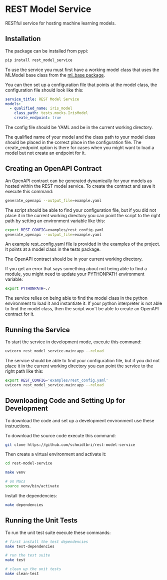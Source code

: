 # REST Model Service

RESTful service for hosting machine learning models.

## Installation

The package can be installed from pypi:

```bash
pip install rest_model_service
```

To use the service you must first have a working model class that uses the MLModel base class from the 
[ml_base package](https://schmidtbri.github.io/ml-base/).

You can then set up a configuration file that points at the model class, the configuration file should look like this:

```yaml
service_title: REST Model Service
models:
  - qualified_name: iris_model
    class_path: tests.mocks.IrisModel
    create_endpoint: true
```

The config file should be YAML and be in the current working directory.

The qualified name of your model and the class path to your model class should be placed in the correct place in the 
configuration file. The create_endpoint option is there for cases when you might want to load a model but not create
an endpoint for it.

## Creating an OpenAPI Contract

An OpenAPI contract can be generated dynamically for your models as hosted within the REST model service. To create 
the contract and save it execute this command:

```bash
generate_openapi --output_file=example.yaml
```

The script should be able to find your configuration file, but if you did not place it in the current working directory
you can point the script to the right path by setting an environment variable like this:

```bash
export REST_CONFIG=examples/rest_config.yaml
generate_openapi --output_file=example.yaml
```

An example rest_config.yaml file is provided in the examples of the project. It points at a model class in the tests
package.

The OpenAPI contract should be in your current working directory.

If you get an error that says something about not being able to find a module, you might need to update your 
PYTHONPATH environment variable:

```bash
export PYTHONPATH=./
```

The service relies on being able to find the model class in the python environment to load it and instantiate it. 
If your python interpreter is not able to find the model class, then the script won't be able to create an OpenAPI
contract for it. 

## Running the Service

To start the service in development mode, execute this command:

```bash
uvicorn rest_model_service.main:app --reload
```

The service should be able to find your configuration file, but if you did not place it in the current working 
directory you can point the service to the right path like this:

```bash
export REST_CONFIG='examples/rest_config.yaml'
uvicorn rest_model_service.main:app --reload
```

## Downloading Code and Setting Up for Development 

To download the code and set up a development environment use these instructions. 

To download the source code execute this command:

```bash
git clone https://github.com/schmidtbri/rest-model-service
```

Then create a virtual environment and activate it:

```bash
cd rest-model-service

make venv

# on Macs
source venv/bin/activate
```

Install the dependencies:

```bash
make dependencies
```

## Running the Unit Tests

To run the unit test suite execute these commands:

```bash
# first install the test dependencies
make test-dependencies

# run the test suite
make test

# clean up the unit tests
make clean-test
```
